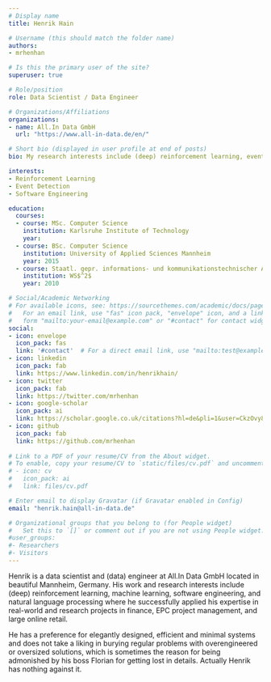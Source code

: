 ```yaml
---
# Display name
title: Henrik Hain

# Username (this should match the folder name)
authors:
- mrhenhan

# Is this the primary user of the site?
superuser: true

# Role/position
role: Data Scientist / Data Engineer

# Organizations/Affiliations
organizations:
- name: All.In Data GmbH
  url: "https://www.all-in-data.de/en/"

# Short bio (displayed in user profile at end of posts)
bio: My research interests include (deep) reinforcement learning, event detection, and software engineering.

interests:
- Reinforcement Learning
- Event Detection
- Software Engineering

education:
  courses: 
  - course: MSc. Computer Science
    institution: Karlsruhe Institute of Technology
    year: 
  - course: BSc. Computer Science
    institution: University of Applied Sciences Mannheim
    year: 2015
  - course: Staatl. gepr. informations- und kommunikationstechnischer Assistent
    institution: WS$^2$
    year: 2010

# Social/Academic Networking
# For available icons, see: https://sourcethemes.com/academic/docs/page-builder/#icons
#   For an email link, use "fas" icon pack, "envelope" icon, and a link in the
#   form "mailto:your-email@example.com" or "#contact" for contact widget.
social:
- icon: envelope
  icon_pack: fas
  link: '#contact'  # For a direct email link, use "mailto:test@example.org".
- icon: linkedin
  icon_pack: fab
  link: https://www.linkedin.com/in/henrikhain/
- icon: twitter
  icon_pack: fab
  link: https://twitter.com/mrhenhan
- icon: google-scholar
  icon_pack: ai
  link: https://scholar.google.co.uk/citations?hl=de&pli=1&user=CkzOvy8AAAAJ
- icon: github
  icon_pack: fab
  link: https://github.com/mrhenhan
  
# Link to a PDF of your resume/CV from the About widget.
# To enable, copy your resume/CV to `static/files/cv.pdf` and uncomment the lines below.
# - icon: cv
#   icon_pack: ai
#   link: files/cv.pdf

# Enter email to display Gravatar (if Gravatar enabled in Config)
email: "henrik.hain@all-in-data.de"

# Organizational groups that you belong to (for People widget)
#   Set this to `[]` or comment out if you are not using People widget.
#user_groups:
#- Researchers
#- Visitors
---
```


Henrik is a data scientist and (data) engineer at All.In Data GmbH located in beautiful Mannheim, Germany. His work and research interests include (deep) reinforcement learning, machine learning, software engineering, and natural language processing where he successfully applied his expertise in real-world and research projects in finance, EPC project management, and large online retail. 

He has a preference for elegantly designed, efficient and minimal systems and does not take a liking in burying regular problems with overengineered or oversized solutions, which is sometimes the reason for being admonished by his boss Florian for getting lost in details. Actually Henrik has nothing against it.
